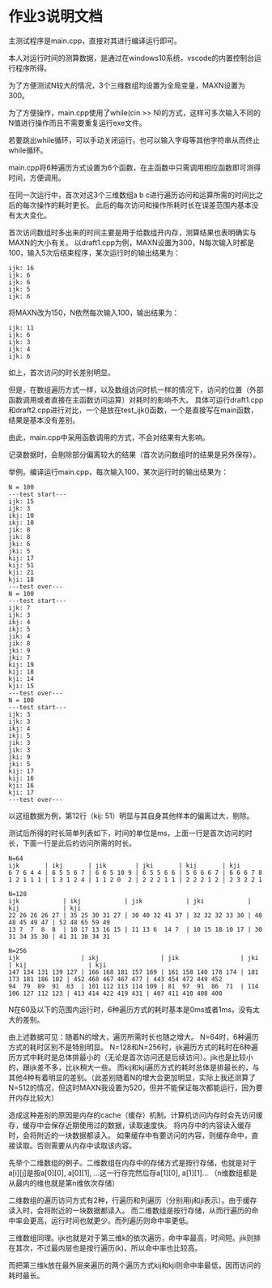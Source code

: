 # 作业3说明文档

主测试程序是main.cpp，直接对其进行编译运行即可。

本人对运行时间的测算数据，是通过在windows10系统，vscode的内置控制台运行程序所得。

为了方便测试N较大的情况，3个三维数组均设置为全局变量，MAXN设置为300。

为了方便操作，main.cpp使用了while(cin >> N)的方式，这样可多次输入不同的N值进行操作而且不需要重复运行exe文件。

若要跳出while循环，可以手动关闭运行，也可以输入字母等其他字符串从而终止while循环。

main.cpp将6种遍历方式设置为6个函数，在主函数中只需调用相应函数即可测得时间，方便调用。

在同一次运行中，首次对这3个三维数组a b c进行遍历访问和运算所需的时间比之后的每次操作的耗时更长。
此后的每次访问和操作所耗时长在误差范围内基本没有太大变化。

首次访问数组时多出来的时间主要是用于给数组开内存，测算结果也表明确实与MAXN的大小有关。
以draft1.cpp为例，MAXN设置为300，N每次输入时都是100，输入5次后结束程序，某次运行时的输出结果为：
```
ijk: 16
ijk: 6
ijk: 6
ijk: 5
ijk: 6
```
将MAXN改为150，N依然每次输入100，输出结果为：
```
ijk: 11
ijk: 6
ijk: 3
ijk: 4
ijk: 6
```
如上，首次访问的时长差别明显。

但是，在数组遍历方式一样，以及数组访问时机一样的情况下，访问的位置（外部函数调用或者直接在主函数访问运算）对耗时的影响不大。
具体可运行draft1.cpp和draft2.cpp进行对比，一个是放在test_ijk()函数，一个是直接写在main函数，结果是基本没有差别。

由此，main.cpp中采用函数调用的方式，不会对结果有大影响。

记录数据时，会剔除部分偏离较大的结果（首次访问数组时的结果是另外保存）。

举例。编译运行main.cpp，每次输入100，某次运行时的输出结果为：
```
N = 100
---test start---
ijk: 15
ijk: 3
ikj: 10
ikj: 10
jik: 8
jik: 8
jki: 6
jki: 5
kij: 17
kij: 51
kji: 21
kji: 18
---test over---
N = 100
---test start---
ijk: 7
ijk: 3
ikj: 4
ikj: 5
jik: 4
jik: 8
jki: 9
jki: 7
kij: 19
kij: 18
kji: 14
kji: 15
---test over---
N = 100
---test start---
ijk: 3
ijk: 3
ikj: 4
ikj: 5
jik: 3
jik: 3
jki: 9
jki: 5
kij: 17
kij: 16
kji: 16
kji: 17
---test over---
```
以这组数据为例，第12行（kij: 51）明显与其自身其他样本的偏离过大，剔除。

测试后所得的时长简单列表如下，时间的单位是ms，上面一行是首次访问的时长，下面一行是此后的访问所需的时长。

```
N=64
ijk       | ikj       | jik        | jki       | kij       | kji
6 7 6 4 4 | 6 5 5 6 7 | 6 6 5 10 9 | 6 5 5 6 6 | 5 6 6 6 7 | 6 6 6 7 8
1 2 1 1 1 | 1 3 1 2 4 | 1 1 2 0  2 | 2 2 2 1 1 | 2 2 2 1 2 | 2 3 2 2 1

N=128
ijk            | ikj            | jik            | jki            | kij            | kji
22 26 26 26 27 | 35 25 30 31 27 | 30 40 32 41 37 | 32 32 32 33 30 | 48 48 45 49 47 | 52 48 65 59 49
13 7  7  8  8  | 10 17 13 16 15 | 11 13 6  14 7  | 10 15 18 10 17 | 30 31 34 35 30 | 41 31 30 34 31

N=256
ijk                 | ikj                 | jik                 | jki                 | kij                 | kji
147 134 131 139 127 | 166 168 181 157 169 | 161 158 140 178 174 | 181 173 181 186 182 | 452 468 467 467 477 | 443 454 472 449 452
94  79  89  91  83  | 101 112 113 114 109 | 81  97  91  86  71  | 114 106 127 112 123 | 413 414 422 419 431 | 407 411 410 408 400
```

N在60及以下的范围内运行时，6种遍历方式的耗时基本是0ms或者1ms，没有太大的差别。

由上述数据可见：随着N的增大，遍历所需时长也随之增大。
N=64时，6种遍历方式的耗时区别不是特别明显。
N=128和N=256时，ijk遍历方式的耗时在6种遍历方式中耗时是总体排最小的（无论是首次访问还是后续访问）。jik也是比较小的，跟ijk差不多，比ijk稍大一些。
而kij和kji遍历方式的耗时总体是排最长的，与其他4种有着明显的差别。（此差别随着N的增大会更加明显，实际上我还测算了N=512的情况，但这时MAXN我设置为520，但并不能保证每次都能运行，因为要开内存比较大）

造成这种差别的原因是内存的cache（缓存）机制。计算机访问内存时会先访问缓存，缓存中会保存近期使用过的数据，读取速度快。
将内存中的内容读入缓存时，会将附近的一块数据都读入。
如果缓存中有要访问的内容，则缓存命中，直接读取。否则需要从内存中读取该内容。

先举个二维数组的例子。二维数组在内存中的存储方式是按行存储，也就是对于a[i][j]是按a[0][0], a[0][1], ...这一行存完然后存a[1][0], a[1][1]...
（n维数组都是从最内的维也就是第n维依次存储）

二维数组的遍历访问方式有2种，行遍历和列遍历（分别用ij和ji表示）。由于缓存读入时，会将附近的一块数据都读入。
而二维数组是按行存储，从而行遍历的命中率会更高，运行时间也就更少。而列遍历则命中率更低。

三维数组同理。ijk也就是对于第三维k的依次遍历，命中率最高，时间短。jik则排在其次，不过最内层也是按行遍历(k)，所以命中率也比较高。

而把第三维k放在最外层来遍历的两个遍历方式kij和kji则命中率最低，因而访问的耗时最长。
